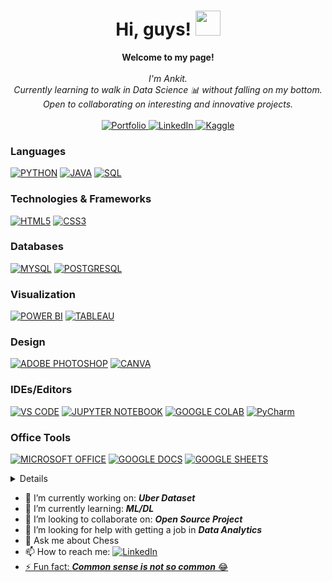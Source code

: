 <h1 align="center">Hi, guys! <img src="https://media.tenor.com/Wx9IEmZZXSoAAAAi/hi.gif" width="40px" /></h1>
<p align="center">
    <b>Welcome to my page!</b><br><br>
    <i>
        I'm Ankit.<br>
        Currently learning to walk in Data Science 📊 without falling on my bottom.<br>
        Open to collaborating on interesting and innovative projects.<br>
    </i><br>
    <a href="##">    
        <img src="https://img.shields.io/badge/Portfolio-black?style=flat-square&logo=rss" alt="Portfolio">
    </a>
    <a href="##">
        <img src="https://img.shields.io/badge/LinkedIn-black?style=flat-square&logo=linkedin&logoColor=blue" alt="LinkedIn">
    </a>
    <a href="##">
        <img src="https://img.shields.io/badge/Kaggle-black?style=flat-square&logo=kaggle" alt="Kaggle">
    </a><br>
      <!--<img src="https://komarev.com/ghpvc/?username=avishek09 &label=Profile%20views&color=0e75b6&style=flat" alt="Avishek'sProfileViews">-->
</p>

### Languages
[![PYTHON](https://img.shields.io/badge/Python-black?style=for-the-badge&logo=python)](https://github.com/ankit-biz)
[![JAVA](https://img.shields.io/badge/Java-black?style=for-the-badge&logo=openjdk)](https://github.com/ankit-biz)
[![SQL](https://custom-icon-badges.demolab.com/badge/SQL-black?style=for-the-badge&logo=database)](https://github.com/ankit-biz)

### Technologies & Frameworks
[![HTML5](https://img.shields.io/badge/HTML5-black?style=for-the-badge&logo=html5)](https://github.com/ankit-biz)
[![CSS3](https://img.shields.io/badge/CSS3-black?style=for-the-badge&logo=css3)](https://github.com/ankit-biz)

### Databases
[![MYSQL](https://img.shields.io/badge/MySQL-black?style=for-the-badge&logo=mysql)](https://github.com/ankit-biz)
[![POSTGRESQL](https://img.shields.io/badge/PostgreSQL-black?style=for-the-badge&logo=postgresql)](https://github.com/ankit-biz)

### Visualization
[![POWER BI](https://img.shields.io/badge/Power_BI-black?style=for-the-badge&logo=powerbi)](https://github.com/ankit-biz)
[![TABLEAU](https://custom-icon-badges.demolab.com/badge/Tableau-black?style=for-the-badge&logo=tableaulogo)](https://github.com/ankit-biz)

### Design
[![ADOBE PHOTOSHOP](https://img.shields.io/badge/Adobe_Photoshop-black?style=for-the-badge&logo=Adobe%20Photoshop)](https://github.com/ankit-biz)
[![CANVA](https://img.shields.io/badge/Canva-black?&style=for-the-badge&logo=Canva)](https://github.com/ankit-biz)

### IDEs/Editors
[![VS CODE](https://img.shields.io/badge/VS_Code-black?style=for-the-badge&logo=visual%20studio%20code&logoColor=blue)](https://github.com/ankit-biz)
[![JUPYTER NOTEBOOK](https://img.shields.io/badge/Jupyter-black?&style=for-the-badge&logo=Jupyter)](https://github.com/ankit-biz)
[![GOOGLE COLAB](https://img.shields.io/badge/Google_Colab-black?&style=for-the-badge&logo=Google-Colab)](https://github.com/ankit-biz)
[![PyCharm](https://img.shields.io/badge/-PyCharm-000000?logo=pycharm&logoColor=white)](https://github.com/ankit-biz)

### Office Tools
[![MICROSOFT OFFICE](https://img.shields.io/badge/Microsoft_Office-black?style=for-the-badge&logo=microsoft%20office&logoColor=ff8000)](https://github.com/ankit-biz)
[![GOOGLE DOCS](https://custom-icon-badges.demolab.com/badge/Google_Docs-black?style=for-the-badge&logo=google--docs)](https://github.com/ankit-biz)
[![GOOGLE SHEETS](https://img.shields.io/badge/Google_Sheets-black?style=for-the-badge&logo=google%20sheets)](https://github.com/ankit-biz)

<!--### Education
[![COURSERA](https://img.shields.io/badge/Coursera-black?style=for-the-badge&logo=Coursera&logoColor=blue)](https://github.com/ankit-biz)
[![FREE CODE CAMP](https://img.shields.io/badge/free_Code_Camp-black?style=for-the-badge&logo=freecodecamp)](https://github.com/ankit-biz)
[![KHAN ACADEMY](https://img.shields.io/badge/Khan_Academy-black?style=for-the-badge&logo=khanacademy)](https://github.com/ankit-biz)
[![UDEMY](https://img.shields.io/badge/Udemy-black?style=for-the-badge&logo=udemy)](https://github.com/ankit-biz)
[![DATA CAMP](https://img.shields.io/badge/data_camp-black?style=for-the-badge&logo=datacamp)](https://github.com/ankit-biz)
[![HACKERRANK](https://img.shields.io/badge/Hackerrank-black?style=for-the-badge&logo=hackerrank)](https://github.com/ankit-biz)
[![SOLO LEARN](https://img.shields.io/badge/Sololearn-black?style=for-the-badge&logo=sololearn)](https://github.com/ankit-biz)-->

<details>
<p align="center">
  <a href="https://github.com/ankit-biz">
    <img src="http://github-profile-summary-cards.vercel.app/api/cards/profile-details?username=ankit-biz&theme=transparent" />
  </a>
</br>
  <a href="https://github.com/ankit-biz">
    <img src="https://github-readme-streak-stats.herokuapp.com/?username=ankit-biz&hide_border=true&card_width=338&theme=transparent" />
  </a>
  <a href="https://github.com/ankit-biz">
    <img src="http://github-profile-summary-cards.vercel.app/api/cards/stats?username=ankit-biz&theme=transparent" />
  </a>
    </br>
  <a href="https://github.com/ankit-biz">
    <img src="https://github-readme-stats.vercel.app/api/top-langs?username=ankit-biz&show_icons=true&layout=donut&langs_count=8&html_color=orange&sql_color=blue&hide=&theme=transparent&hide_border=true&card_width=338&size_weight=0.5&count_weight=0.5" />
  </a>
</p>
</details>

- 🔭 I’m currently working on: <b><i>Uber Dataset</i></b>
- 🌱 I’m currently learning: <b><i>ML/DL</i></b> 
- 👯 I’m looking to collaborate on: <b><i>Open Source Project</i></b>
- 🤔 I’m looking for help with getting a job in <b><i>Data Analytics</i></b>
- 💬 Ask me about Chess 
- 📫 How to reach me: <a href="##">
        <img src="https://img.shields.io/badge/LinkedIn-blue?style=flat-square&logo=linkedin" alt="LinkedIn">
- ⚡ Fun fact: <strong><i>Common sense is not so common</i></strong> 😂

